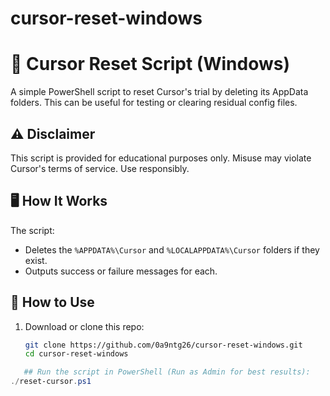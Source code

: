 # cursor-reset-windows
# 🧹 Cursor Reset Script (Windows)

A simple PowerShell script to reset Cursor's trial by deleting its AppData folders. This can be useful for testing or clearing residual config files.

## ⚠️ Disclaimer

This script is provided for educational purposes only. Misuse may violate Cursor's terms of service. Use responsibly.

## 🖥️ How It Works

The script:
- Deletes the `%APPDATA%\Cursor` and `%LOCALAPPDATA%\Cursor` folders if they exist.
- Outputs success or failure messages for each.

## 🚀 How to Use

1. Download or clone this repo:
   ```bash
   git clone https://github.com/0a9ntg26/cursor-reset-windows.git
   cd cursor-reset-windows

```powershell
   ## Run the script in PowerShell (Run as Admin for best results):
./reset-cursor.ps1
